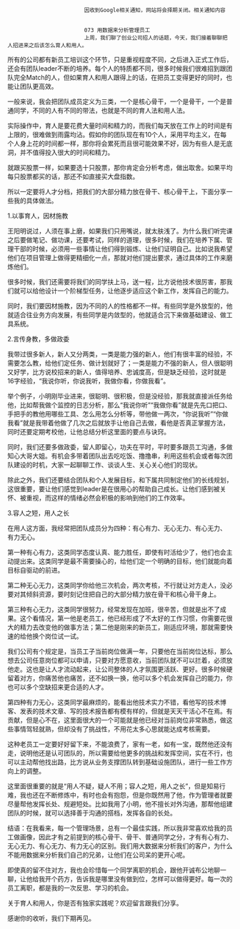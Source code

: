 
                            
                            因收到Google相关通知，网站将会择期关闭。相关通知内容
                            
                            
                            073 用数据来分析管理员工
                            上周，我们聊了创业公司招人的话题，今天，我们接着聊聊把人招进来之后该怎么育人和用人。

所有的公司都有新员工培训这个环节，只是重视程度不同，之后进入正式工作后，还会有团队leader不断的培养。每个人的特质都不同，很多时候我们很难招到跟团队完全Match的人，但如果育人和用人跟得上的话，在把员工变得更好的同时，也能让团队更高效。

一般来说，我会把团队成员定义为三类，一个是核心骨干，一个是骨干，一个是普通同学，不同的人有不同的带法，也就是不同的育人法和用人法。

实际操作中，育人是要花费大量时间和精力的，而我们每天放在工作上的时间是有上限的，很难做到雨露均沾。假如你的团队现在有10个人，采用平均主义，在每个人身上花的时间都一样，那你将会累死而且很可能效果不好，因为有些人是无底洞，并不值得投入很大的时间和精力。

就跟买股票一样，如果要选十只股票，那你肯定会分析考虑，做出取舍。如果平均每只股票都买的话，那还不如直接买大盘指数。

所以一定要将人才分档，把我们的大部分精力放在骨干、核心骨干上，下面分享一些我的具体做法。

1.以事育人，因材施教

王阳明说过，人须在事上磨，如果我们只用嘴说，就太肤浅了。为什么我们听完课之后要做笔记、做功课，还要考试，同样的道理，很多时候，我们在培养下属、管理干部的时候，必须用一些事情让他们得到锻炼、让他们证明自己。比如说我希望他们在项目管理上做得更精细化一点，那就对他们提出要求，通过具体的工作来磨炼他们。

很多时候，我们还需要将我们的同学扶上马，送一程，比方说他技术很厉害，那我们就可以给他设计一个阶梯型任务，让他逐步适应这个新工作，发挥自己的能力。

同时，我们要因材施教，因为不同的人的性格都不一样。有些同学是外放型的，他就适合往业务方向发展，有些同学是内敛型的，他就适合沉下来做基础建设、做工具系统。

2.言传身教，多做政委

我带过很多新人，新人又分两类，一类是能力强的新人，他们有很丰富的经验，不需要怎么教，给他们定任务、做计划就好了；一类是能力不强的新人，但人很聪明又好学，比方说校招来的新人，值得培养、忠诚度高，但是缺乏经验，这时就是16字经验，“我说你听，你说我听，我做你看，你做我看”。

举个例子，小明刚毕业进来，很聪明、很积极，但是没经验，那我就直接派任务给他，比如帮我做个监控的日志分析，那么“我说你听”“我做你看”就是先先口把口、手把手的教他用哪些工具、怎么用怎么分析等，带他做一两次，“你说我听”“你做我看”就是我带着他做了几次之后就放手让他自己去做，看他是否真正掌握方法，同时还要定期考校他，让他总结分析这里面的要点与诀窍。

同时，我们还要多做政委，留人即留心，功夫在平时，平时要多跟员工沟通，多做知心大哥大姐。有机会多带着团队出去吃吃饭、撸撸串，利用这些机会或者每次团队建设的时机，大家一起聊聊工作、谈谈人生、关心关心他们的现状。

除此之外，我们还要结合团队和个人发展目标，和下属共同制定他们的长线规划，这很重要，要让他们感觉到leader是在很用心的帮助自己成长。让他们感到被关怀、被重视，而这样的情绪必然会积极的影响到他们的工作效率。

3.容人之短，用人之长

在用人这方面，我经常把团队成员分为四种：有心有力、无心无力、有心无力、 有力无心。

第一种有心有力，这类同学态度认真、能力胜任，即使有时活给少了，他们也会主动提出来。这类同学是最不需要操心的，给他们定一个明确的目标，他们就能向着目标自驱动的前进。

第二种无心无力，这类同学你给他三次机会，两次考核，不行就让对方走人，没必要对其倾斜资源，要时刻记住把自己的大部分精力放在骨干和核心骨干身上。

第三种有心无力，这类同学很努力，经常发现在加班，很辛苦，但就是出不了成果。这个看情况，第一他是老员工，他已经形成了不太好的工作习惯，你需要花很大的精力去改变他的做事方法；第二他是刚来的新员工，刚适应环境，那就需要快速的给他换个岗位试一试。

我们公司有个规定是，当员工子当前岗位做满一年，只要他在当前岗位达标，那么想去公司任意岗位都可以申请，只要对方愿意收，当前团队就不可以拦着，必须放他走。这也是让人才流动起来，让公司整体的人才氛围更活跃、更好。很多时候硬留着对方，你痛苦他也痛苦，还不如换一换，他可以多个机会发挥自己的能力，你也可以多个空缺招来更合适的人才。

第四种有力无心，这类同学最麻烦的，能看出他技术实力不错，看他写的技术博客、发表的技术文章、写的技术报告都有模有样的，但就是天天干活心不在焉。有贡献，但是心不在，这里面很大的一个可能就是他已经对当前岗位非常熟悉，做这些事情驾轻就熟，但却没有了挑战性，不用花太多心思就能达成考核需要。

这种老员工一定要好好留下来，不能浪费了，家有一老，如有一宝，既然他还没有走，说明他还是认可团队的，所以需要给他更多的挑战和发挥空间，实在不行，也可以主动帮他找出路，比方说从业务支撑团队转到基础设施团队，进行一些工作方向上的调整。

这里面很重要的就是“用人不疑，疑人不用；容人之短，用人之长”，但是知易行难，我也还在不断修炼中，有时也会有抱怨，但是你既然用了他，作为管理者就要尽量帮他发挥长处、规避短处。比如我用了小明，他不擅长对外沟通，那帮他组建团队的时候，就可以选择善于沟通的搭档，发挥各自的长处。

结语：在我看来，每一个管理场景，总有一个最佳实践，所以我非常喜欢给我的员工做画像，因此才有之前提到的核心骨干、骨干、普通同学之分，才有有心有力、无心无力、有心无力、有力无心的区别。我们用大数据来分析我们的客户，为什么不能用数据来分析我们自己的兄弟，让他们在公司呆的更开心呢。

即使真的留不住对方，我也会珍惜每一个同学离职的机会，跟他开诚布公地聊一聊，让他给我开个药方，告诉我是哪里没有做到位，怎样可以做得更好。每一次的员工离职，都是我的一次反思、学习的机会。

关于育人和用人，你是否有独家实践呢？欢迎留言跟我们分享。

感谢你的收听，我们下期再见。

                        
                        
                            